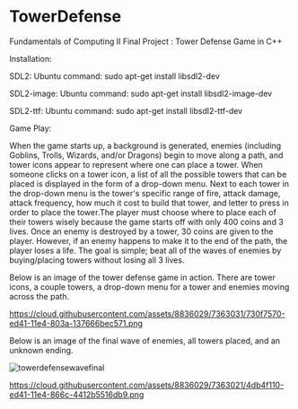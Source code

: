 # TowerDefense

Fundamentals of Computing II Final Project : Tower Defense Game in C++

Installation:

SDL2:		Ubuntu command: sudo apt-get install libsdl2-dev

SDL2-image:	Ubuntu command: sudo apt-get install libsdl2-image-dev

SDL2-ttf: 	Ubuntu command: sudo apt-get install libsdl2-ttf-dev

Game Play:

When the game starts up, a background is generated, enemies (including Goblins, Trolls, Wizards, and/or Dragons)
begin to move along a path, and tower icons appear to represent where one can place a tower. 
When someone clicks on a tower icon, a list of all the possible towers that can be placed is displayed
in the form of a drop-down menu. Next to each tower in the drop-down menu is the tower's specific
range of fire, attack damage, attack frequency, how much it cost to build that tower, and letter to press in order to place the tower.The player must choose where to place each of their towers wisely because the game starts off with only 400 coins and 3 lives. Once an enemy is destroyed by a tower, 30 coins are given to the player.
However, if an enemy happens to make it to the end of the path, the player loses a life.
The goal is simple; beat all of the waves of enemies by buying/placing towers without losing all 3 lives.


Below is an image of the tower defense game in action. There are tower icons, a couple towers, a drop-down menu for a tower and enemies moving across the path.

https://cloud.githubusercontent.com/assets/8836029/7363031/730f7570-ed41-11e4-803a-137666bec571.png

Below is an image of the final wave of enemies, all towers placed, and an unknown ending.

![towerdefensewavefinal](https://cloud.githubusercontent.com/assets/8836029/7363021/4db4f110-ed41-11e4-866c-4412b5516db9.png)


https://cloud.githubusercontent.com/assets/8836029/7363021/4db4f110-ed41-11e4-866c-4412b5516db9.png

